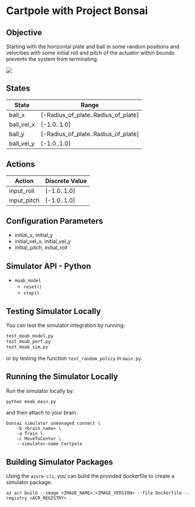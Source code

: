 # Cartpole with Project Bonsai

## Objective

Starting with the horizontal plate and ball in some random positions and velocities with some initial roll and pitch of the actuator within bounds prevents the system from terminating. 

![](https://microsoft.github.io/moab/img/tutorials/1/moab-photo.png)

## States

| State                    | Range         |
| ------------------------ | ------------- |
| ball_x           | [-Radius_of_plate..Radius_of_plate]   |
| ball_vel_x       | [-1.0..1.0]   |
| ball_y           | [-Radius_of_plate..Radius_of_plate]  |
| ball_vel_y       | [-1.0..1.0]   |

## Actions

| Action          | Discrete Value |
| --------------- | -------------- |
| input_roll      | [-1.0..1.0]    |
| input_pitch     | [-1.0..1.0]    |

## Configuration Parameters

- initial_x, initial_y
- initial_vel_x, initial_vel_y
- initial_pitch, initial_roll

## Simulator API - Python

- `moab_model`
    - `reset()`
    - `step()`

## Testing Simulator Locally

You can test the simulator integration by running:

```bash
test_moab_model.py
test_moab_perf.py
test_moab_sim.py
```

or by testing the function `test_random_policy` in `main.py`.

## Running the Simulator Locally

Run the simulator locally by:

```bash
python moab_main.py
```

and then attach to your brain:

```
bonsai simulator unmanaged connect \                          
    -b <brain_name> \
    -a Train \
    -c MoveToCenter \
    --simulator-name Cartpole 
```

## Building Simulator Packages

Using the `azure-cli`, you can build the provided dockerfile to create a simulator package:

```
az acr build --image <IMAGE_NAME>:<IMAGE_VERSION> --file Dockerfile --registry <ACR_REGISTRY> .
```
